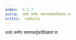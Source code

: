 ```yaml
---
index:  3.1.7
sutra:  धातोः कर्मणः समानकर्तृकादिच्छायां वा
vritti:  samhita 
---
```


धातोः कर्मणः समानकर्तृकादिच्छायां वा


